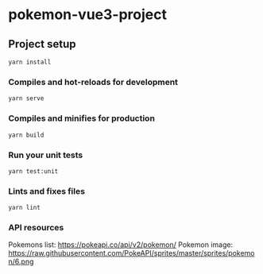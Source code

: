 # pokemon-vue3-project

## Project setup
```
yarn install
```

### Compiles and hot-reloads for development
```
yarn serve
```

### Compiles and minifies for production
```
yarn build
```

### Run your unit tests
```
yarn test:unit
```

### Lints and fixes files
```
yarn lint
```
### API resources

Pokemons list: https://pokeapi.co/api/v2/pokemon/
Pokemon image: https://raw.githubusercontent.com/PokeAPI/sprites/master/sprites/pokemon/6.png